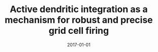 ---
title: "Active dendritic integration as a mechanism for robust and precise grid cell firing"
collection: publications
category: other
permalink: /publication/2017-01-01-active-dendritic
excerpt: 'This paper shows how active dendritic integration contributes to robust and precise grid cell firing.'
date: 2017-01-01
venue: 'Nature Neuroscience'
citation: 'Schmidt-Hieber C, Toleikyte G, Aitchison L, Roth A, Clark BA, Branco T, Häusser M. (2017). &quot;Active dendritic integration as a mechanism for robust and precise grid cell firing.&quot; <i>Nature Neuroscience</i>.'
--- 